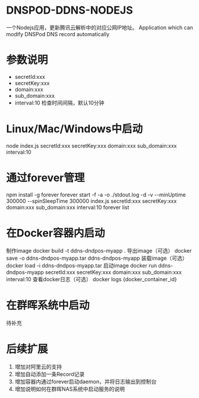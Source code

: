# DNSPOD-DDNS-NODEJS
一个Nodejs应用，更新腾讯云解析中的对应公网IP地址。
Application which can modify DNSPod DNS record automatically

# 参数说明
* secretId:xxx 
* secretKey:xxx
* domain:xxx
* sub_domain:xxx 
* interval:10 检查时间间隔，默认10分钟

# Linux/Mac/Windows中启动
node index.js secretId:xxx secretKey:xxx domain:xxx sub_domain:xxx interval:10

# 通过forever管理
npm install -g forever
forever start -f -a -o ./stdout.log -d -v --minUptime 300000 --spinSleepTime 300000 index.js secretId:xxx secretKey:xxx domain:xxx sub_domain:xxx interval:10
forever list

# 在Docker容器内启动
制作image
docker build -t ddns-dndpos-myapp .
导出image（可选）
docker save -o ddns-dndpos-myapp.tar ddns-dndpos-myapp
装载image（可选）
docker load -i ddns-dndpos-myapp.tar
启动image
docker run ddns-dndpos-myapp secretId:xxx secretKey:xxx domain:xxx sub_domain:xxx interval:10
查看docker日志（可选）
docker logs {docker_container_id}

# 在群晖系统中启动
待补充

# 后续扩展
1. 增加对阿里云的支持
2. 增加自动添加一条Record记录
3. 增加容器内通过forever启动daemon，并将日志输出到控制台
4. 增加说明如何在群晖NAS系统中启动服务的说明